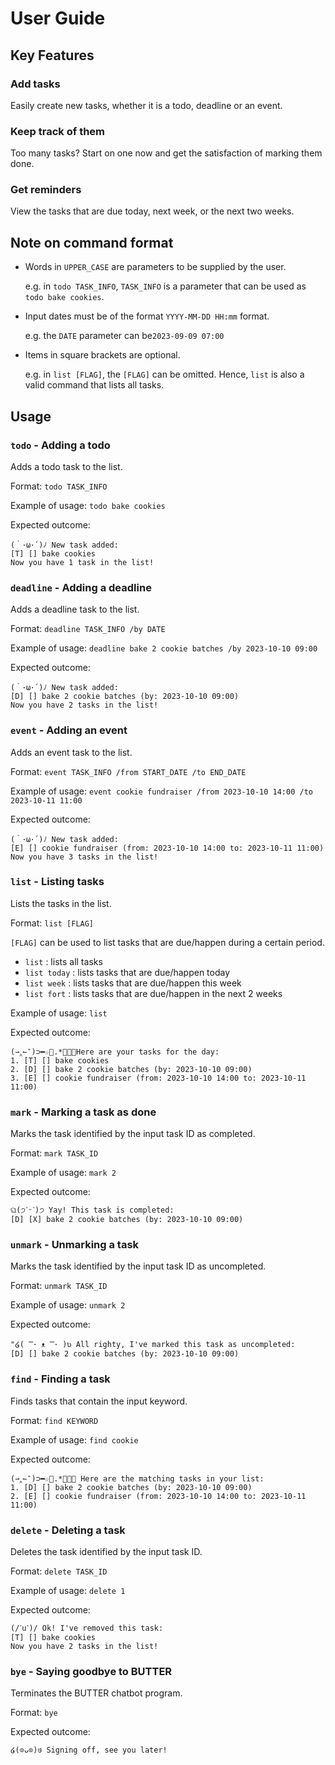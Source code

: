 # User Guide

## Key Features 

### Add tasks
Easily create new tasks, whether it is a todo, deadline or an event. 

### Keep track of them
Too many tasks? Start on one now and get the satisfaction of marking them done.

### Get reminders
View the tasks that are due today, next week, or the next two weeks.

## Note on command format
- Words in `UPPER_CASE` are parameters to be supplied by the user.<p>
e.g. in `todo TASK_INFO`, `TASK_INFO` is a parameter that can be used as `todo bake cookies`.
- Input dates must be of the format `YYYY-MM-DD HH:mm` format.<p>
e.g. the `DATE` parameter can be`2023-09-09 07:00`
- Items in square brackets are optional.<p>
e.g. in `list [FLAG]`, the `[FLAG]` can be omitted. Hence, `list` is also a valid command that 
lists all tasks. 

## Usage

### `todo` - Adding a todo

Adds a todo task to the list.

Format: `todo TASK_INFO`

Example of usage: `todo bake cookies`

Expected outcome:

```
(｀･ω･´)ﾉ New task added:
[T] [] bake cookies
Now you have 1 task in the list!
```

### `deadline` - Adding a deadline

Adds a deadline task to the list.

Format: `deadline TASK_INFO /by DATE`

Example of usage: `deadline bake 2 cookie batches /by 2023-10-10 09:00`

Expected outcome:

```
(｀･ω･´)ﾉ New task added:
[D] [] bake 2 cookie batches (by: 2023-10-10 09:00)
Now you have 2 tasks in the list!
```

### `event` - Adding an event

Adds an event task to the list.

Format: `event TASK_INFO /from START_DATE /to END_DATE`

Example of usage: `event cookie fundraiser /from 2023-10-10 14:00 /to 2023-10-11 11:00`

Expected outcome:

```
(｀･ω･´)ﾉ New task added:
[E] [] cookie fundraiser (from: 2023-10-10 14:00 to: 2023-10-11 11:00)
Now you have 3 tasks in the list!
```

### `list` - Listing tasks

Lists the tasks in the list.

Format: `list [FLAG]`

`[FLAG]` can be used to list tasks that are due/happen during a certain period. 
- `list` : lists all tasks
- `list today` : lists tasks that are due/happen today
- `list week` : lists tasks that are due/happen this week
- `list fort` : lists tasks that are due/happen in the next 2 weeks

Example of usage: `list`

Expected outcome:

```
(⇀‸↼‶)⊃━☆ﾟ.*･｡ﾟHere are your tasks for the day:
1. [T] [] bake cookies
2. [D] [] bake 2 cookie batches (by: 2023-10-10 09:00)
3. [E] [] cookie fundraiser (from: 2023-10-10 14:00 to: 2023-10-11 11:00)
```

### `mark` - Marking a task as done

Marks the task identified by the input task ID as completed.

Format: `mark TASK_ID`

Example of usage: `mark 2`

Expected outcome:

```
ଘ(੭ˊᵕˋ)੭ Yay! This task is completed:
[D] [X] bake 2 cookie batches (by: 2023-10-10 09:00)
```

### `unmark` - Unmarking a task

Marks the task identified by the input task ID as uncompleted.

Format: `unmark TASK_ID`

Example of usage: `unmark 2`

Expected outcome:

```
"໒( ̿･ ᴥ ̿･ )ʋ All righty, I've marked this task as uncompleted:
[D] [] bake 2 cookie batches (by: 2023-10-10 09:00)
```

### `find` - Finding a task

Finds tasks that contain the input keyword.

Format: `find KEYWORD`

Example of usage: `find cookie`

Expected outcome:

```
(⇀‸↼‶)⊃━☆ﾟ.*･｡ﾟ Here are the matching tasks in your list:
1. [D] [] bake 2 cookie batches (by: 2023-10-10 09:00)
2. [E] [] cookie fundraiser (from: 2023-10-10 14:00 to: 2023-10-11 11:00)
```

### `delete` - Deleting a task

Deletes the task identified by the input task ID.

Format: `delete TASK_ID`

Example of usage: `delete 1`

Expected outcome:

```
(/ˊuˋ)/ Ok! I've removed this task:
[T] [] bake cookies
Now you have 2 tasks in the list!
```

### `bye` - Saying goodbye to BUTTER

Terminates the BUTTER chatbot program.

Format: `bye`

Expected outcome:

```
໒(⊙ᴗ⊙)७ Signing off, see you later!
```